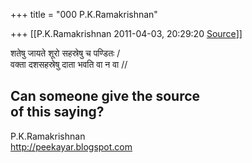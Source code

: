 +++
title = "000 P.K.Ramakrishnan"

+++
[[P.K.Ramakrishnan	2011-04-03, 20:29:20 [Source](https://groups.google.com/g/samskrita/c/xKjNwefixwg)]]



शतेषु जायते शूरो सहस्रेषु च पण्डितः /  
वक्ता दशसहस्रेषु दाता भवति वा न वा //  
  
Can someone give the source  
of this saying?  
-----------------------------------  
P.K.Ramakrishnan  
<http://peekayar.blogspot.com>

